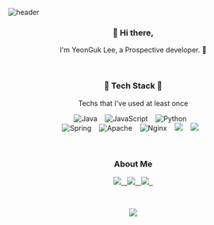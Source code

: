 ![header](https://capsule-render.vercel.app/api?text=abruption&type=Rounded&color=97dbae&fontColor=ffffff&section=header&animation=twinkling)

<h3 align="center"> 👋 Hi there,</h3>
  <p align="center">
    I'm YeonGuk Lee, a Prospective developer. 🐥 <br>
  </p>
<br>
<h3 align='center'>🔨 Tech Stack 🔧</h3>
<p align='center'>Techs that I've used at least once</p>
<p align='center'>
  <img alt="Java" src="https://img.shields.io/badge/java-%23ED8B00.svg?style=for-the-badge&logo=java&logoColor=white"/>&nbsp;&nbsp;&nbsp;
  <img alt="JavaScript" src="https://img.shields.io/badge/javascript-%23323330.svg?style=for-the-badge&logo=javascript&logoColor=%23F7DF1E"/>&nbsp;&nbsp;&nbsp;
  <img alt="Python" src="https://img.shields.io/badge/python-%2314354C.svg?style=for-the-badge&logo=python&logoColor=white"/>&nbsp;&nbsp;&nbsp;
  <br />
  <img alt="Spring" src="https://img.shields.io/badge/spring-%236DB33F.svg?style=flat-square&logo=spring&logoColor=white"/>&nbsp;&nbsp;&nbsp;
  <img alt="Apache" src="https://img.shields.io/badge/Apache Tomcat-%23D42029.svg?style=flat-square&logo=apache&logoColor=white"/>&nbsp;&nbsp;&nbsp;
  <img alt="Nginx" src="https://img.shields.io/badge/Nginx-%23009639.svg?style=flat-square&logo=nginx&logoColor=white"/>&nbsp;&nbsp;&nbsp;
  <img src="https://img.shields.io/badge/MySQL-4479A1?style=flat-square&logo=MySQL&logoColor=white"/>&nbsp;&nbsp;&nbsp;
    <img src="https://img.shields.io/badge/Oracle Cloud-F80000?style=flat-square&logo=Oracle&logoColor=white"/>&nbsp;&nbsp;&nbsp;
  <br />
</p>
<br>
<h3 align='center'>About Me</h3>
<p align='center'>
  <a href="https://www.abruption.ml" target="_blank">
    <img src="http://img.shields.io/badge/Portfolio-655ced?style=t-square&logoColor=white" />&nbsp;&nbsp;
  </a>
  <a href="https://abruption.github.io" target="_blank">
    <img src="https://img.shields.io/badge/Github Blog-181717?style=flat-square&logo=Github&logoColor=white"/>&nbsp;&nbsp;
  </a>
  <a href="mailto:hashcode@kakao.com" target="_blank">
    <img src="https://img.shields.io/badge/Mail-005ff9?style=flat-square&logo=Gmail&logoColor=white"/>&nbsp;&nbsp;
  </a>
</p>
<br>

<!-- <p align='center'>
  <a href="https://github.com/anuraghazra/github-readme-stats">
    <img src="https://github-readme-stats.vercel.app/api/top-langs/?username=abruption&layout=compact"/>
  </a>
</p> -->

<p align='center'>
  <a href="https://hits.seeyoufarm.com">
    <img src="https://hits.seeyoufarm.com/api/count/incr/badge.svg?url=https%3A%2F%2Fgithub.com%2Fabruption&count_bg=%2379C83D&title_bg=%23555555&icon=&icon_color=%23E7E7E7&title=hits&edge_flat=false"/>
  </a>
</p>
